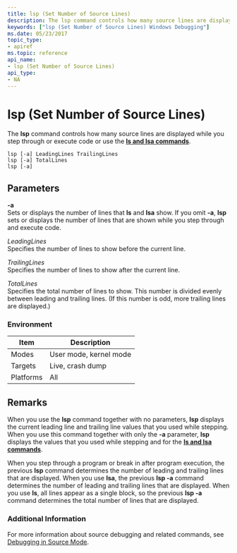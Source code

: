```yaml
---
title: lsp (Set Number of Source Lines)
description: The lsp command controls how many source lines are displayed while you step through or execute code or use the ls and lsa commands.
keywords: ["lsp (Set Number of Source Lines) Windows Debugging"]
ms.date: 05/23/2017
topic_type:
- apiref
ms.topic: reference
api_name:
- lsp (Set Number of Source Lines)
api_type:
- NA
---
```


# lsp (Set Number of Source Lines)


The **lsp** command controls how many source lines are displayed while you step through or execute code or use the [**ls and lsa commands**](ls--lsa--list-source-lines-.md).

```dbgcmd
lsp [-a] LeadingLines TrailingLines 
lsp [-a] TotalLines 
lsp [-a] 
```

## <span id="ddk_cmd_set_number_of_source_lines_dbg"></span><span id="DDK_CMD_SET_NUMBER_OF_SOURCE_LINES_DBG"></span>Parameters


<span id="_______-a______"></span><span id="_______-A______"></span> **-a**   
Sets or displays the number of lines that **ls** and **lsa** show. If you omit **-a**, **lsp** sets or displays the number of lines that are shown while you step through and execute code.

<span id="_______LeadingLines______"></span><span id="_______leadinglines______"></span><span id="_______LEADINGLINES______"></span> *LeadingLines*   
Specifies the number of lines to show before the current line.

<span id="_______TrailingLines______"></span><span id="_______trailinglines______"></span><span id="_______TRAILINGLINES______"></span> *TrailingLines*   
Specifies the number of lines to show after the current line.

<span id="_______TotalLines______"></span><span id="_______totallines______"></span><span id="_______TOTALLINES______"></span> *TotalLines*   
Specifies the total number of lines to show. This number is divided evenly between leading and trailing lines. (If this number is odd, more trailing lines are displayed.)

### Environment

|  Item  | Description          |
|--------|----------------------|
|Modes   |User mode, kernel mode|
|Targets |Live, crash dump      |
|Platforms|All                  |

 

## Remarks

When you use the **lsp** command together with no parameters, **lsp** displays the current leading line and trailing line values that you used while stepping. When you use this command together with only the **-a** parameter, **lsp** displays the values that you used while stepping and for the [**ls and lsa commands**](ls--lsa--list-source-lines-.md).

When you step through a program or break in after program execution, the previous **lsp** command determines the number of leading and trailing lines that are displayed. When you use **lsa**, the previous **lsp -a** command determines the number of leading and trailing lines that are displayed. When you use **ls**, all lines appear as a single block, so the previous **lsp -a** command determines the total number of lines that are displayed.

### Additional Information

For more information about source debugging and related commands, see [Debugging in Source Mode](debugging-in-source-mode.md).

 

 





